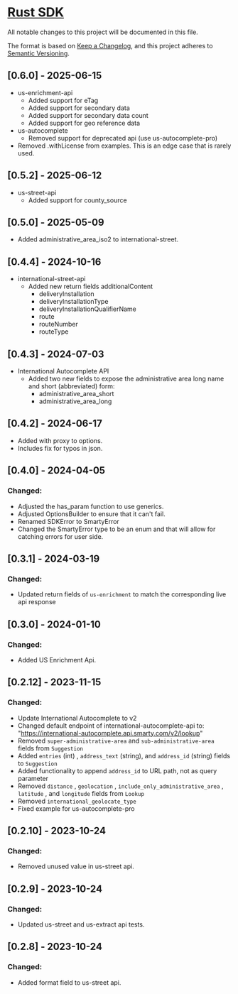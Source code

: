 # [Rust SDK](https://www.smarty.com/docs/sdk/rust)

All notable changes to this project will be documented in this file.

The format is based on [Keep a Changelog](https://keepachangelog.com/en/1.0.0/), and this project adheres to [Semantic Versioning](https://semver.org/spec/v2.0.0.html).
## [0.6.0] - 2025-06-15
- us-enrichment-api
    - Added support for eTag
    - Added support for secondary data
    - Added support for secondary data count
    - Added support for geo reference data
- us-autocomplete
    - Removed support for deprecated api (use us-autocomplete-pro)
- Removed .withLicense from examples. This is an edge case that is rarely used.

## [0.5.2] - 2025-06-12
- us-street-api 
    - Added support for county_source

## [0.5.0] - 2025-05-09
- Added administrative_area_iso2 to international-street.

## [0.4.4] - 2024-10-16

- international-street-api
    - Added new return fields additionalContent
        - deliveryInstallation
        - deliveryInstallationType
        - deliveryInstallationQualifierName
        - route
        - routeNumber
        - routeType

## [0.4.3] - 2024-07-03

- International Autocomplete API
    - Added two new fields to expose the administrative area long name and short (abbreviated) form:
        - administrative_area_short
        - administrative_area_long


## [0.4.2] - 2024-06-17

- Added with proxy to options.
- Includes fix for typos in json.

## [0.4.0] - 2024-04-05

### Changed:

- Adjusted the has_param function to use generics.
-  Adjusted OptionsBuilder to ensure that it can't fail.
-  Renamed SDKError to SmartyError
-  Changed the SmartyError type to be an enum and that will allow for catching errors for user side.

## [0.3.1] - 2024-03-19

### Changed:

- Updated return fields of `us-enrichment` to match the corresponding live api response

## [0.3.0] - 2024-01-10

### Changed:

- Added US Enrichment Api.

## [0.2.12] - 2023-11-15

### Changed:

- Update International Autocomplete to v2
- Changed default endpoint of international-autocomplete-api to: "https://international-autocomplete.api.smarty.com/v2/lookup"
- Removed `super-administrative-area` and `sub-administrative-area` fields from `Suggestion`
- Added `entries` (int) , `address_text` (string), and `address_id` (string) fields to `Suggestion`
- Added functionality to append `address_id` to URL path, not as query parameter
- Removed `distance` , `geolocation` , `include_only_administrative_area` , `latitude` , and `longitude` fields from `Lookup`
- Removed `international_geolocate_type`
- Fixed example for us-autocomplete-pro

## [0.2.10] - 2023-10-24

### Changed:

- Removed unused value in us-street api.


## [0.2.9] - 2023-10-24

### Changed:

- Updated us-street and us-extract api tests.


## [0.2.8] - 2023-10-24

### Changed:

- Added format field to us-street api.